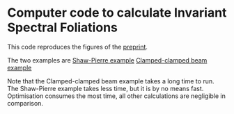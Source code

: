 # Computer code to calculate Invariant Spectral Foliations

This code reproduces the figures of the [preprint](https://arxiv.org/abs/1912.03655).

The two examples are
[Shaw-Pierre example](ShawPierre/README.md)
[Clamped-clamped beam example](CCbeam/README.md)

Note that the Clamped-clamped beam example takes a long time to run.  The
Shaw-Pierre example takes less time, but it is by no means fast. 
Optimisation consumes the most time, all other calculations are negligible
in comparison.
